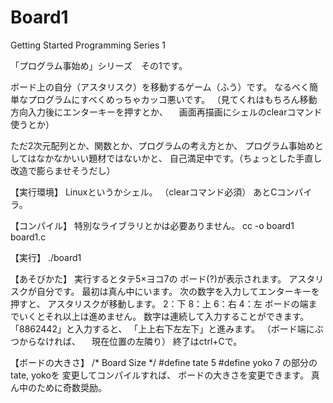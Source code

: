 # Board1
Getting Started Programming Series 1

「プログラム事始め」シリーズ　その1です。

ボード上の自分（アスタリスク）を移動するゲーム（ふう）です。
なるべく簡単なプログラムにすべくめっちゃカッコ悪いです。
（見てくれはもちろん移動方向入力後にエンターキーを押すとか、
　画面再描画にシェルのclearコマンド使うとか）

ただ2次元配列とか、関数とか、プログラムの考え方とか、
プログラム事始めとしてはなかなかいい題材ではないかと、
自己満足中です。（ちょっとした手直し改造で膨らませそうだし）

【実行環境】
Linuxというかシェル。
（clearコマンド必須）
あとCコンパイラ。

【コンパイル】
特別なライブラリとかは必要ありません。
cc -o board1 board1.c

【実行】
./board1

【あそびかた】
実行するとタテ5×ヨコ7の
ボード(?)が表示されます。
アスタリスクが自分です。
最初は真ん中にいます。
次の数字を入力してエンターキーを押すと、
アスタリスクが移動します。
2：下
8：上
6：右
4：左
ボードの端までいくとそれ以上は進めません。
数字は連続して入力することができます。
「8862442」と入力すると、
「上上右下左左下」と進みます。
（ボード端にぶつからなければ、
　現在位置の左隣り）
終了はctrl+Cで。

【ボードの大きさ】
/* Board Size */
#define tate 5
#define yoko 7
の部分のtate, yokoを
変更してコンパイルすれば、
ボードの大きさを変更できます。
真ん中のために奇数奨励。

